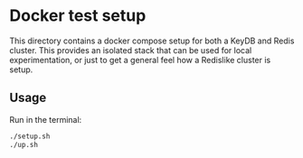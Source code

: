# Docker test setup

This directory contains a docker compose setup for both a KeyDB and Redis cluster. This provides an isolated stack that can be used for local experimentation, or just to get a general feel how a Redislike cluster is setup.

## Usage

Run in the terminal:
```sh
./setup.sh
./up.sh
```
